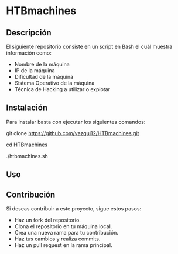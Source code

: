 # HTBmachines

## Descripción

El siguiente repositorio consiste en un script en Bash el cuál muestra información como:
- Nombre de la máquina
- IP de la máquina
- Dificultad de la máquina
- Sistema Operativo de la máquina
- Técnica de Hacking a utilizar o explotar

## Instalación

Para instalar basta con ejecutar los siguientes comandos:

git clone https://github.com/vazqui12/HTBmachines.git

cd HTBmachines

./htbmachines.sh

## Uso

## Contribución

Si deseas contribuir a este proyecto, sigue estos pasos: 

- Haz un fork del repositorio. 
- Clona el repositorio en tu máquina local.
- Crea una nueva rama para tu contribución. 
- Haz tus cambios y realiza commits. 
- Haz un pull request en la rama principal.


